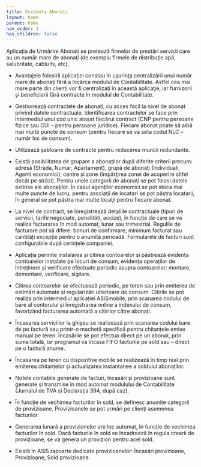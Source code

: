 ```yaml
---
title: Evidenta Abonati
layout: home
parent: home
nav_order: 2
has_children: false
---
```

Aplicația de Urmărire Abonați se pretează firmelor de prestări servicii care au un număr mare de abonaţi (de exemplu firmele de distribuţie apă, salubritate, cablu tv, etc).
- Avantajele folosirii aplicaţiei constau în ușurinţa centralizării unui număr mare de abonaţi fără a încărca modulul de Contabilitate. Astfel cea mai mare parte din clienți vor fi centralizaţi în această aplicaţie, iar furnizorii și beneficiarii fără contracte în modulul de Contabilitate.

- Gestionează contractele de abonați, cu acces facil la nivel de abonat privind datele contractuale. Identificarea contractelor se face prin intermediul unui cod unic atașat fiecărui contract (CNP pentru persoane fizice sau CUI – pentru persoane juridice). Fiecare abonat poate să aibă mai multe puncte de consum (pentru fiecare se va seta codul NLC – număr loc de consum).
- Utilizează șabloane de contracte pentru reducerea muncii redundante.
- Există posibilitatea de grupare a abonaților după diferite criterii precum: adresă (Strada, Numar, Apartament), grupă de abonaţi (Individuali, Agenti economici), centre și zone (împărţirea zonei de acoperire altfel decât pe străzi). Pentru unele categorii de abonaţi se pot folosi datele extinse ale abonaţilor. În cazul agenţilor economici se pot stoca mai multe puncte de lucru, pentru asociaţii de locatari se pot păstra locatarii, în general se pot păstra mai multe locaţii pentru fiecare abonat.
- La nivel de contract, se înregistrează detaliile contractuale (tipuri de servicii, tarife negociate, penalități, accize), în funcție de care se va realiza facturarea în mod automat, lunar sau trimestrial. Regulile de facturare pot să difere: bonuri de confirmare, minimum facturat sau cantități excepție pentru o anumită perioadă. Formularele de facturi sunt configurabile după cerințele companiei.
- Aplicația permite instalarea și citirea contoarelor și păstrează evidența contoarelor instalate pe locuri de consum, evidența operaților de întreținere și verificare efectuate periodic asupra contoarelor: montare, demontare, verificare, sigilare.
- Citirea contoarelor se efectuează periodic, pe teren sau prin emiterea de estimări automate și regularizări ulterioare de consum. Citirile se pot realiza prin intermediul aplicației ASiSmobile, prin scanarea codului de bare al contorului și înregistrarea online a indexului de consum, favorizând facturarea automată a citirilor către abonați.
- Încasarea serviciilor la ghișeu se realizează prin scanarea codului bare de pe factură sau printr-o machetă specifică pentru chitanțele emise manual pe teren. Încasările se pot efectua direct pe un abonat, prin suma totală, iar programul va încasa FIFO facturile pe sold sau – direct pe o factură anume.
- Încasarea pe teren cu dispozitive mobile se realizează în timp real prin emiterea chitanțelor și actualizarea instantanee a soldului abonaților.
- Notele contabile generate de facturi, încasări și provizioane sunt generate și transmise în mod automat modulului de Contabilitate (Jurnalul de TVA și Declarația 394, după caz).
- În funcție de vechimea facturilor în sold, se definesc anumite categorii de provizioane. Provizioanele se pot urmări pe clienți asemenea facturilor.
- Generarea lunară a provizionelor are loc automat, în funcție de vechimea facturilor în sold. Dacă facturile în sold se încadrează în regula crearii de provizioane, se va genera un provizion pentru acel sold.
- Există în ASiS rapoarte dedicate provizioanelor: Încasări provizioane, Provizioane, Sold provizioane.
